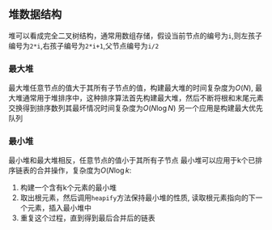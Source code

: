 ## 堆数据结构
堆可以看成完全二叉树结构，通常用数组存储，假设当前节点的编号为`i`,则左孩子编号为`2*i`,右孩子编号为`2*i+1`,父节点编号为`i/2`
### 最大堆
最大堆任意节点的值大于其所有子节点的值，构建最大堆的时间复杂度为$O(N)$,
最大堆通常用于堆排序中，这种排序算法首先构建最大堆，然后不断将根和末尾元素交换得到排序数列其最坏情况时间复杂度为$O(N\log{N})$
另一个应用是构建最大优先队列
### 最小堆
最小堆和最大堆相反，任意节点的值小于其所有子节点
最小堆可以应用于k个已排序链表的合并操作，复杂度为$O(N\log{k}$:
1. 构建一个含有k个元素的最小堆
2. 取出根元素，然后调用`heapify`方法保持最小堆的性质, 读取根元素指向的下一个元素，插入最小堆中
3. 重复这个过程，直到得到最后合并后的链表

